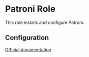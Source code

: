 # Patroni Role

This role installs and configure Patroni.

## Configuration

[Official documentation](https://github.com/zalando/patroni/blob/master/docs/SETTINGS.rst)


